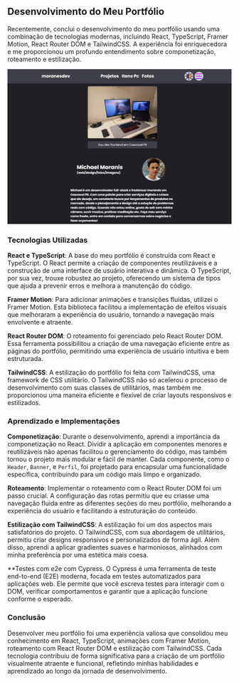 ## Desenvolvimento do Meu Portfólio

Recentemente, conclui o desenvolvimento do meu portfólio usando uma combinação de tecnologias modernas, incluindo React, TypeScript, Framer Motion, React Router DOM e TailwindCSS. A experiência foi enriquecedora e me proporcionou um profundo entendimento sobre componetização, roteamento e estilização.

![todo-list](src/assets/image-readme.jpg)

### Tecnologias Utilizadas

**React e TypeScript**: A base do meu portfólio é construída com React e TypeScript. O React permite a criação de componentes reutilizáveis e a construção de uma interface de usuário interativa e dinâmica. O TypeScript, por sua vez, trouxe robustez ao projeto, oferecendo um sistema de tipos que ajuda a prevenir erros e melhora a manutenção do código.

**Framer Motion**: Para adicionar animações e transições fluidas, utilizei o Framer Motion. Esta biblioteca facilitou a implementação de efeitos visuais que melhoraram a experiência do usuário, tornando a navegação mais envolvente e atraente.

**React Router DOM**: O roteamento foi gerenciado pelo React Router DOM. Essa ferramenta possibilitou a criação de uma navegação eficiente entre as páginas do portfólio, permitindo uma experiência de usuário intuitiva e bem estruturada.

**TailwindCSS**: A estilização do portfólio foi feita com TailwindCSS, uma framework de CSS utilitário. O TailwindCSS não só acelerou o processo de desenvolvimento com suas classes de utilitários, mas também me proporcionou uma maneira eficiente e flexível de criar layouts responsivos e estilizados.

### Aprendizado e Implementações

**Componetização**: Durante o desenvolvimento, aprendi a importância da componetização no React. Dividir a aplicação em componentes menores e reutilizáveis não apenas facilitou o gerenciamento do código, mas também tornou o projeto mais modular e fácil de manter. Cada componente, como o `Header`, `Banner`, e `Perfil`, foi projetado para encapsular uma funcionalidade específica, contribuindo para um código mais limpo e organizado.

**Roteamento**: Implementar o roteamento com o React Router DOM foi um passo crucial. A configuração das rotas permitiu que eu criasse uma navegação fluida entre as diferentes seções do meu portfólio, melhorando a experiência do usuário e facilitando a estruturação do conteúdo.

**Estilização com TailwindCSS**: A estilização foi um dos aspectos mais satisfatórios do projeto. O TailwindCSS, com sua abordagem de utilitários, permitiu criar designs responsivos e personalizados de forma ágil. Além disso, aprendi a aplicar gradientes suaves e harmoniosos, alinhados com minha preferência por uma estética mais coesa.

**Testes com e2e com Cypress.
O Cypress é uma ferramenta de teste end-to-end (E2E) moderna, focada em testes automatizados para aplicações web. Ele permite que você escreva testes para interagir com o DOM, verificar comportamentos e garantir que a aplicação funcione conforme o esperado.

### Conclusão

Desenvolver meu portfólio foi uma experiência valiosa que consolidou meu conhecimento em React, TypeScript, animações com Framer Motion, roteamento com React Router DOM e estilização com TailwindCSS. Cada tecnologia contribuiu de forma significativa para a criação de um portfólio visualmente atraente e funcional, refletindo minhas habilidades e aprendizado ao longo da jornada de desenvolvimento.
